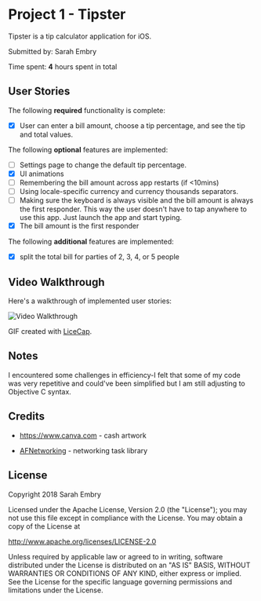 # Project 1 - Tipster

Tipster is a tip calculator application for iOS.

Submitted by: Sarah Embry

Time spent: **4** hours spent in total

## User Stories

The following **required** functionality is complete:

* [x] User can enter a bill amount, choose a tip percentage, and see the tip and total values.

The following **optional** features are implemented:
* [ ] Settings page to change the default tip percentage.
* [x] UI animations
* [ ] Remembering the bill amount across app restarts (if <10mins)
* [ ] Using locale-specific currency and currency thousands separators.
* [ ] Making sure the keyboard is always visible and the bill amount is always the first responder. This way the user doesn't have to tap anywhere to use this app. Just launch the app and start typing.
* [x] The bill amount is the first responder

The following **additional** features are implemented:

- [x] split the total bill for parties of 2, 3, 4, or 5 people

## Video Walkthrough

Here's a walkthrough of implemented user stories:

<img src='https://i.imgur.com/NKzPhJa.gif' title='Video Walkthrough' width='' alt='Video Walkthrough' />

GIF created with [LiceCap](http://www.cockos.com/licecap/).

## Notes

I encountered some challenges in efficiency-I felt that some of my code was very repetitive and could've been simplified but I am still adjusting to Objective C syntax.

## Credits

- https://www.canva.com - cash artwork

- [AFNetworking](https://github.com/AFNetworking/AFNetworking) - networking task library

## License

Copyright 2018 Sarah Embry

Licensed under the Apache License, Version 2.0 (the "License");
you may not use this file except in compliance with the License.
You may obtain a copy of the License at

http://www.apache.org/licenses/LICENSE-2.0

Unless required by applicable law or agreed to in writing, software
distributed under the License is distributed on an "AS IS" BASIS,
WITHOUT WARRANTIES OR CONDITIONS OF ANY KIND, either express or implied.
See the License for the specific language governing permissions and
limitations under the License.
